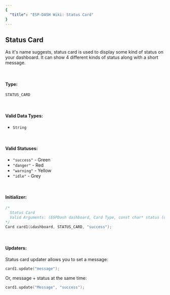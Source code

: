 ```yaml
---
{
  "title": "ESP-DASH Wiki: Status Card"
}
---
```

## Status Card

As it's name suggests, status card is used to display some kind of status on your dashboard. It can show 4 different kinds of status along with a short message.

<br>

#### Type:
`STATUS_CARD`

<br>

#### Valid Data Types:
- `String`

<br>

#### Valid Statuses:
- `"success"` - Green
- `"danger"` - Red
- `"warning"` - Yellow
- `"idle"` - Grey

<br>

#### Initializer:
```cpp
/* 
  Status Card
  Valid Arguments: (ESPDash dashboard, Card Type, const char* status (optional) )
*/
Card card1(&dashboard, STATUS_CARD, "success");
```

<br>

#### Updaters:

Status card updater allows you to set a message:

```cpp
card1.update("message");
```

Or, message + status at the same time:
```cpp
card1.update("Message", "success");
```